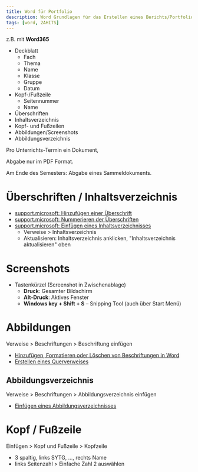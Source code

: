 ```yaml
---
title: Word für Portfolio
description: Word Grundlagen für das Erstellen eines Berichts/Portfolios. Nummerieren der Überschriften. Screenshots. Inhaltsverzeichnis. Kopf- und Fußzeilen.
tags: [word, 2AHITS]
---
```




z.B. mit **Word365**

- Deckblatt
  - Fach
  - Thema
  - Name
  - Klasse
  - Gruppe
  - Datum
- Kopf-/Fußzeile
  - Seitennummer
  - Name
- Überschriften
- Inhaltsverzeichnis
- Kopf- und Fußzeilen
- Abbildungen/Screenshots
- Abbildungsverzeichnis



Pro Unterrichts-Termin ein Dokument, 

Abgabe nur im PDF Format.

Am Ende des Semesters: Abgabe eines Sammeldokuments. 



# Überschriften / Inhaltsverzeichnis

- [support.microsoft: Hinzufügen einer Überschrift](https://support.microsoft.com/de-de/office/hinzufügen-einer-überschrift-3eb8b917-56dc-4a17-891a-a026b2c790f2)
- [support.microsoft: Nummerieren der Überschriften](https://support.microsoft.com/de-de/office/nummerieren-von-überschriften-ce24e028-4cb4-4d4a-bf25-fb2c61fc6585)
- [support.microsoft: Einfügen eines Inhaltsverzeichnisses](https://support.office.com/de-de/article/erstellen-eines-inhaltsverzeichnisses-882e8564-0edb-435e-84b5-1d8552ccf0c0)
  - Verweise > Inhaltsverzeichnis
  - Aktualisieren: Inhaltsverzeichnis anklicken, "Inhaltsverzeichnis aktualisieren" oben



# Screenshots

- Tastenkürzel (Screenshot in Zwischenablage)
  - **Druck**: Gesamter Bildschirm
  - **Alt-Druck**: Aktives Fenster 
  - **Windows key + Shift + S** – Snipping Tool (auch über Start Menü)



# Abbildungen

Verweise > Beschriftungen > Beschriftung einfügen

- [Hinzufügen, Formatieren oder Löschen von Beschriftungen in Word](https://support.office.com/de-de/article/hinzufügen-formatieren-oder-löschen-von-beschriftungen-in-word-82fa82a4-f0f3-438f-a422-34bb5cef9c81)
- [Erstellen eines Querverweises](https://support.microsoft.com/de-de/office/erstellen-eines-querverweises-300b208c-e45a-487a-880b-a02767d9774b)



## Abbildungsverzeichnis

Verweise > Beschriftungen > Abbildungsverzeichnis einfügen

- [Einfügen eines Abbildungsverzeichnisses](https://support.office.com/de-de/article/einfügen-eines-abbildungsverzeichnisses-c5ea59c5-487c-4fb2-bd48-e34dd57f0ec1)



# Kopf / Fußzeile

Einfügen > Kopf und Fußzeile > Kopfzeile

- 3 spaltig, links SYTG, ..., rechts Name
- links Seitenzahl > Einfache Zahl 2 auswählen